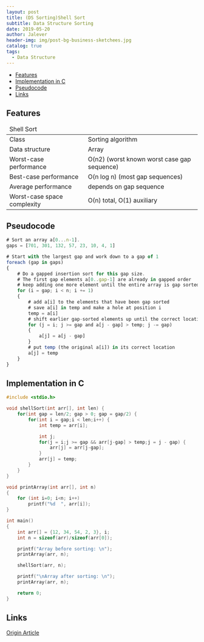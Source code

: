 ```yaml
---
layout: post
title: (DS Sorting)Shell Sort
subtitle: Data Structure Sorting
date: 2019-05-20
author: Jalever
header-img: img/post-bg-business-sketchees.jpg
catalog: true
tags:
  - Data Structure
---
```


- [Features](#features)
- [Implementation in C](#implementation-in-c)
- [Pseudocode](#pseudocode)
- [Links](#links)

## Features
<table>
    <thead>
        <tr style="textAlign: center">
            <td colspan="2">Shell Sort</td>
        </tr>
    </thead>
    <tbody>
        <tr>
            <td>Class</td>
            <td>Sorting algorithm</td>
        </tr>
        <tr>
            <td>Data structure</td>
            <td>Array</td>
        </tr>
        <tr>
            <td>Worst-case performance</td>
            <td>O(n2) (worst known worst case gap sequence)</td>
        </tr>
        <tr>
            <td>Best-case performance</td>
            <td>O(n log n) (most gap sequences)</td>
        </tr>
        <tr>
            <td>Average performance</td>
            <td>depends on gap sequence</td>
        </tr>
        <tr>
            <td>Worst-case space complexity</td>
            <td>О(n) total, O(1) auxiliary</td>
        </tr>
    </tbody>
</table>

## Pseudocode
```js
# Sort an array a[0...n-1].
gaps = [701, 301, 132, 57, 23, 10, 4, 1]

# Start with the largest gap and work down to a gap of 1
foreach (gap in gaps)
{
    # Do a gapped insertion sort for this gap size.
    # The first gap elements a[0..gap-1] are already in gapped order
    # keep adding one more element until the entire array is gap sorted
    for (i = gap; i < n; i += 1)
    {
        # add a[i] to the elements that have been gap sorted
        # save a[i] in temp and make a hole at position i
        temp = a[i]
        # shift earlier gap-sorted elements up until the correct location for a[i] is found
        for (j = i; j >= gap and a[j - gap] > temp; j -= gap)
        {
            a[j] = a[j - gap]
        }
        # put temp (the original a[i]) in its correct location
        a[j] = temp
    }
}
```

## Implementation in C
```cpp
#include <stdio.h>

void shellSort(int arr[], int len) {
    for(int gap = len/2; gap > 0; gap = gap/2) {
        for(int i = gap;i < len;i++) {
            int temp = arr[i];

            int j;
            for(j = i;j >= gap && arr[j-gap] > temp;j = j - gap) {
                arr[j] = arr[j-gap];
            }
            arr[j] = temp;
        }
    }
}

void printArray(int arr[], int n)
{
    for (int i=0; i<n; i++)
        printf("%d  ", arr[i]);
}

int main()
{
    int arr[] = {12, 34, 54, 2, 3}, i;
    int n = sizeof(arr)/sizeof(arr[0]);

    printf("Array before sorting: \n");
    printArray(arr, n);

    shellSort(arr, n);

    printf("\nArray after sorting: \n");
    printArray(arr, n);

    return 0;
}

```

## Links
[Origin Article](https://www.geeksforgeeks.org/shellsort/)
